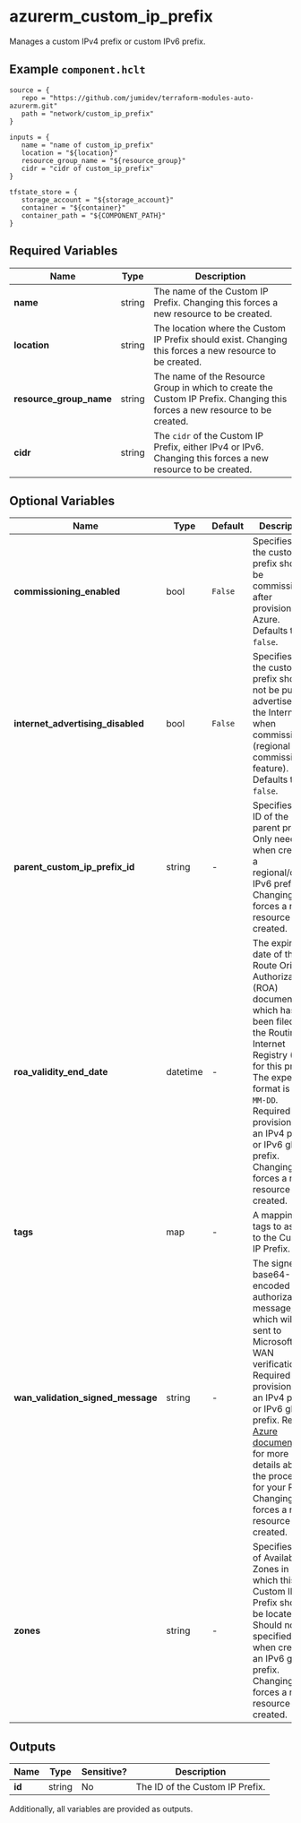 # azurerm_custom_ip_prefix

Manages a custom IPv4 prefix or custom IPv6 prefix.

## Example `component.hclt`

```hcl
source = {
   repo = "https://github.com/jumidev/terraform-modules-auto-azurerm.git" 
   path = "network/custom_ip_prefix" 
}

inputs = {
   name = "name of custom_ip_prefix" 
   location = "${location}" 
   resource_group_name = "${resource_group}" 
   cidr = "cidr of custom_ip_prefix" 
}

tfstate_store = {
   storage_account = "${storage_account}" 
   container = "${container}" 
   container_path = "${COMPONENT_PATH}" 
}

```

## Required Variables

| Name | Type |  Description |
| ---- | --------- |  ----------- |
| **name** | string |  The name of the Custom IP Prefix. Changing this forces a new resource to be created. | 
| **location** | string |  The location where the Custom IP Prefix should exist. Changing this forces a new resource to be created. | 
| **resource_group_name** | string |  The name of the Resource Group in which to create the Custom IP Prefix. Changing this forces a new resource to be created. | 
| **cidr** | string |  The `cidr` of the Custom IP Prefix, either IPv4 or IPv6. Changing this forces a new resource to be created. | 

## Optional Variables

| Name | Type |  Default  |  Description |
| ---- | --------- |  ----------- | ----------- |
| **commissioning_enabled** | bool |  `False`  |  Specifies that the custom IP prefix should be commissioned after provisioning in Azure. Defaults to `false`. | 
| **internet_advertising_disabled** | bool |  `False`  |  Specifies that the custom IP prefix should not be publicly advertised on the Internet when commissioned (regional commissioning feature). Defaults to `false`. | 
| **parent_custom_ip_prefix_id** | string |  -  |  Specifies the ID of the parent prefix. Only needed when creating a regional/child IPv6 prefix. Changing this forces a new resource to be created. | 
| **roa_validity_end_date** | datetime |  -  |  The expiration date of the Route Origin Authorization (ROA) document which has been filed with the Routing Internet Registry (RIR) for this prefix. The expected format is `YYYY-MM-DD`. Required when provisioning an IPv4 prefix or IPv6 global prefix. Changing this forces a new resource to be created. | 
| **tags** | map |  -  |  A mapping of tags to assign to the Custom IP Prefix. | 
| **wan_validation_signed_message** | string |  -  |  The signed base64-encoded authorization message, which will be sent to Microsoft for WAN verification. Required when provisioning an IPv4 prefix or IPv6 global prefix. Refer to [Azure documentation](https://learn.microsoft.com/en-us/azure/virtual-network/ip-services/create-custom-ip-address-prefix-cli#certificate-readiness) for more details about the process for your RIR. Changing this forces a new resource to be created. | 
| **zones** | string |  -  |  Specifies a list of Availability Zones in which this Custom IP Prefix should be located. Should not be specified when creating an IPv6 global prefix. Changing this forces a new resource to be created. | 



## Outputs

| Name | Type | Sensitive? | Description |
| ---- | ---- | --------- | --------- |
| **id** | string | No  | The ID of the Custom IP Prefix. | 

Additionally, all variables are provided as outputs.

